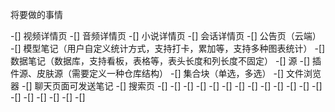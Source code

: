 将要做的事情

-[] 视频详情页
-[] 音频详情页
-[] 小说详情页
-[] 会话详情页
-[] 公告页（云端）
-[] 模型笔记（用户自定义统计方式，支持打卡，累加等，支持多种图表统计）
-[] 数据笔记（数据库，支持看板，表格等，表头长度和列长度不固定）
-[] 源
-[] 插件源、皮肤源（需要定义一种仓库结构）
-[] 集合块（单选，多选）
-[] 文件浏览器
-[] 聊天页面可发送笔记
-[] 搜索页
-[] 
-[] 
-[] 
-[] 
-[] 
-[] 
-[] 
-[] 
-[] 
-[] 
-[] 
-[] 
-[] 
-[] 
-[] 
-[] 
-[] 
-[] 
-[] 